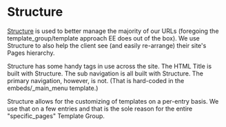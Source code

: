 # Structure

[Structure](http://buildwithstructure.com) is used to better manage the majority of our URLs (foregoing the template\_group/template approach EE does out of the box). We use Structure to also help the client see (and easily re-arrange) their site's Pages hierarchy.

Structure has some handy tags in use across the site. The HTML Title is built with Structure. The sub navigation is all built with Structure. The primary navigation, however, is not. (That is hard-coded in the embeds/\_main\_menu template.)

Structure allows for the customizing of templates on a per-entry basis. We use that on a few entries and that is the sole reason for the entire "specific\_pages" Template Group.